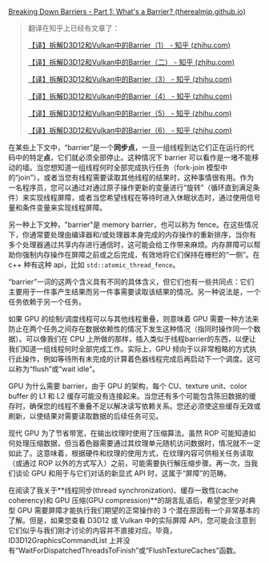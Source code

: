[Breaking Down Barriers - Part 1: What's a Barrier? (therealmjp.github.io)](https://therealmjp.github.io/posts/breaking-down-barriers-part-1-whats-a-barrier/)

> 翻译在知乎上已经有文章了：
>
> [【译】拆解D3D12和Vulkan中的Barrier（1） - 知乎 (zhihu.com)](https://zhuanlan.zhihu.com/p/164491130)
>
> [【译】拆解D3D12和Vulkan中的Barrier（二） - 知乎 (zhihu.com)](https://zhuanlan.zhihu.com/p/164845095)
>
> [【译】拆解D3D12和Vulkan中的Barrier（3） - 知乎 (zhihu.com)](https://zhuanlan.zhihu.com/p/164872228)
>
> [【译】拆解D3D12和Vulkan中的Barrier（4） - 知乎 (zhihu.com)](https://zhuanlan.zhihu.com/p/164979258)
>
> [【译】拆解D3D12和Vulkan中的Barrier（5） - 知乎 (zhihu.com)](https://zhuanlan.zhihu.com/p/164997399)
>
> [【译】拆解D3D12和Vulkan中的Barrier（6） - 知乎 (zhihu.com)](https://zhuanlan.zhihu.com/p/165493688)

在某些上下文中，“barrier”是一个**同步点**，一旦一组线程到达它们正在运行的代码中的特定**点**，它们就必须全部停止。这种情况下 barrier 可以看作是一堵不能移动的墙。当您想知道一组线程何时全部完成执行任务（fork-join 模型中的“join”），或者当您有线程需要读取其他线程的结果时，这种事情很有用。作为一名程序员，您可以通过对通过原子操作更新的变量进行“旋转”（循环直到满足条件）来实现线程屏障，或者当您希望线程在等待时进入休眠状态时，通过使用信号量和条件变量来实现线程屏障。

另一种上下文种，"barrier"是 memory barrier，也可以称为 fence。在这些情况下，你通常要处理由编译器和/或处理器本身完成的内存操作的重新排序，当你有多个处理器通过共享内存进行通信时，这可能会给工作带来麻烦。内存屏障可以帮助你强制内存操作在屏障之前或之后完成，有效地将它们保持在栅栏的“一侧”。在 c++ 种有这种 api，比如 `std::atomic_thread_fence`。

“barrier”一词的这两个含义具有不同的具体含义，但它们也有一些共同点：它们主要用于一件事产生结果而另一件事需要读取该结果的情况。另一种说法是，一个任务依赖于另一个任务。



如果 GPU 的绘制/调度线程可以与其他线程重叠，则意味着 GPU 需要一种方法来防止在两个任务之间存在数据依赖性的情况下发生这种情况（指同时操作同一个数据）。可以像我们在 CPU 上所做的那样，插入类似于线程barrier的东西，以便让我们知道一组线程何时全部完成工作。实际上，GPU 倾向于以非常粗略的方式执行此操作，例如等待所有未完成的计算着色器线程完成后再启动下一个调度。这可以称为“flush”或“wait idle”。

GPU 为什么需要 barrier，由于 GPU 的架构，每个 CU、texture unit、color buffer 的 L1 和 L2 缓存可能没有连接起来。当您还有多个可能包含陈旧数据的缓存时，确保您的线程不重叠不足以解决读写依赖关系。您还必须使这些缓存无效或刷新，以使结果对需要读取数据的后续任务可见。

现代 GPU 为了节省带宽，在输出纹理时使用了压缩算法。虽然 ROP 可能知道如何处理压缩数据，但当着色器需要通过其纹理单元随机访问数据时，情况就不一定如此了。这意味着，根据硬件和纹理的使用方式，在纹理内容可供相关任务读取（或通过 ROP 以外的方式写入）之前，可能需要执行解压缩步骤。再一次，当我们谈论 GPU 和用于与它们对话的新显式 API 时，这属于“屏障”的范畴。

在阅读了我关于**线程同步(thread synchronization)、缓存一致性(cache coherency)和 GPU 压缩(GPU compression)**的胡言乱语后，希望您至少对典型 GPU 需要屏障才能执行我们期望的正常操作的 3 个潜在原因有一个非常基本的了解。但是，如果您查看 D3D12 或 Vulkan 中的实际屏障 API，您可能会注意到它们似乎与我们刚才讨论的内容并不直接对应。毕竟，ID3D12GraphicsCommandList 上并没有“WaitForDispatchedThreadsToFinish”或“FlushTextureCaches”函数。